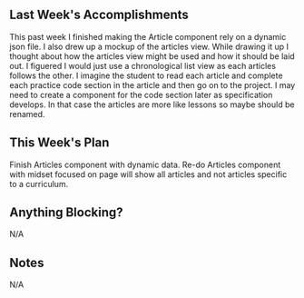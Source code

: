 ## Last Week's Accomplishments
This past week I finished making the Article component rely on a dynamic json file. I also drew up a mockup of the articles view. While drawing it up I thought about how the articles view might be used and how it should be laid out. I figuered I would just use a chronological list view as each articles follows the other. I imagine the student to read each article and complete each practice code section in the article and then go on to the project. I may need to create a component for the code section later as specification develops. In that case the articles are more like lessons so maybe should be renamed.

## This Week's Plan
Finish Articles component with dynamic data. Re-do Articles component with midset focused on page will show all articles and not articles specific to a curriculum.

## Anything Blocking?
N/A

## Notes
N/A

